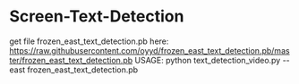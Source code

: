 # Screen-Text-Detection
get file frozen_east_text_detection.pb here: https://raw.githubusercontent.com/oyyd/frozen_east_text_detection.pb/master/frozen_east_text_detection.pb
USAGE: python text_detection_video.py --east frozen_east_text_detection.pb
